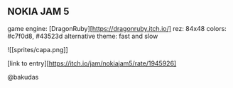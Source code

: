 ## NOKIA JAM 5 

game engine: [DragonRuby][https://dragonruby.itch.io/] 
rez: 84x48
colors: #c7f0d8, #43523d
alternative theme: fast and slow

![[sprites/capa.png]]

[link to entry][https://itch.io/jam/nokiajam5/rate/1945926] 

@bakudas
